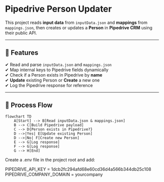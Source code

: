 # Pipedrive Person Updater

This project reads **input data** from `inputData.json` and **mappings** from `mappings.json`, then creates or updates a **Person** in **Pipedrive CRM** using their public API.

---

## 📌 Features
✔ Read and parse `inputData.json` and `mappings.json`  
✔ Map internal keys to Pipedrive fields dynamically  
✔ Check if a Person exists in Pipedrive by **name**  
✔ **Update** existing Person or **Create** a new one  
✔ Log the Pipedrive response for reference  

---

## 🔄 Process Flow

```mermaid
flowchart TD
    A[Start] --> B[Read inputData.json & mappings.json]
    B --> C[Build Pipedrive payload]
    C --> D{Person exists in Pipedrive?}
    D -->|Yes| E[Update existing Person]
    D -->|No| F[Create new Person]
    E --> G[Log response]
    F --> G[Log response]
    G --> H[End]
```
Create a .env file in the project root and add:

PIPEDRIVE_API_KEY = 1dcb2fc294afd68e60cd36d4a566b344db25c108  
PIPEDRIVE_COMPANY_DOMAIN = yourcompany
 
